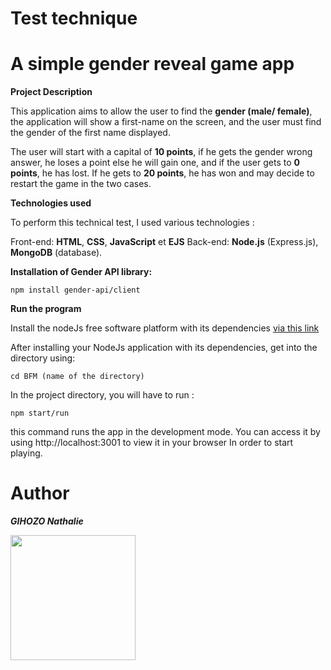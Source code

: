 # Test technique

# **A simple gender reveal game app**


**Project Description**

  This application aims to allow the user to find the **gender (male/ female)**, the application will show a first-name on the screen, and the user must find the         gender of the first name displayed.   

  The user will start with a capital of **10 points**, if he gets the gender wrong answer, he loses a point else he will gain one, and if the user gets to **0           points**, he has   lost. If he gets to **20 points**, he has won and may decide to restart the game in the two cases. 
  


**Technologies used** 

  To perform this technical test, I used various technologies : 

  Front-end: **HTML**, **CSS**, **JavaScript** et **EJS** 
  Back-end: **Node.js** (Express.js), **MongoDB** (database). 



**Installation of Gender API library:**

    npm install gender-api/client

 
**Run the program** 

  Install the nodeJs free software platform with its dependencies [via this link](https://nodejs.org/en/download/package-manager/)
 
  After installing your NodeJs application with its dependencies, get into the directory using: 
  
    cd BFM (name of the directory)

  In the project directory, you will have to run :  
    
    npm start/run

this command runs the app in the development mode. You can access it by using http://localhost:3001 to view it in your browser In order to start playing. 



# **Author** 

  ***GIHOZO Nathalie*** 
  
  
<img src="C:\Users\gihoz\Pictures\273587278_5805137732847290_4671750873050589159_n.jpg" width="200">
